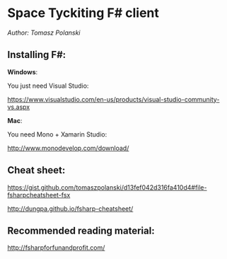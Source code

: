 # Space Tyckiting F# client

*Author: Tomasz Polanski*

## Installing F#:

**Windows**:

You just need Visual Studio:

https://www.visualstudio.com/en-us/products/visual-studio-community-vs.aspx

**Mac**:

You need Mono + Xamarin Studio:

http://www.monodevelop.com/download/


## Cheat sheet:

https://gist.github.com/tomaszpolanski/d13fef042d316fa410d4#file-fsharpcheatsheet-fsx

http://dungpa.github.io/fsharp-cheatsheet/


## Recommended reading material:

http://fsharpforfunandprofit.com/
